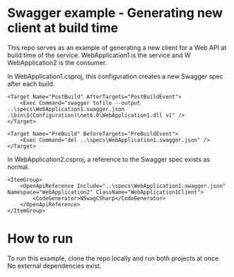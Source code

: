 # Swagger example - Generating new client at build time

This repo serves as an example of generating a new client for a Web API 
at build time of the service. WebApplication1 is the service and W
WebApplication2 is the consumer. 

In WebApplication1.csproj, this configuration creates a new Swagger spec
after each build. 

    <Target Name="PostBuild" AfterTargets="PostBuildEvent">
        <Exec Command="swagger tofile --output ..\specs\WebApplication1.swagger.json .\bin\$(Configuration)\net6.0\WebApplication1.dll v1" />
    </Target>

    <Target Name="PreBuild" BeforeTargets="PreBuildEvent">
        <Exec Command="del ..\specs\WebApplication1.swagger.json" />
    </Target>

In WebApplication2.csproj, a reference to the Swagger spec exists as normal. 

    <ItemGroup>
        <OpenApiReference Include="..\specs\WebApplication1.swagger.json" Namespace="WebApplication2" ClassName="WebApplication1Client">
            <CodeGenerator>NSwagCSharp</CodeGenerator>
        </OpenApiReference>
    </ItemGroup>

# How to run 
To run this example, clone the repo locally and run both projects at once. No 
external dependencies exist. 